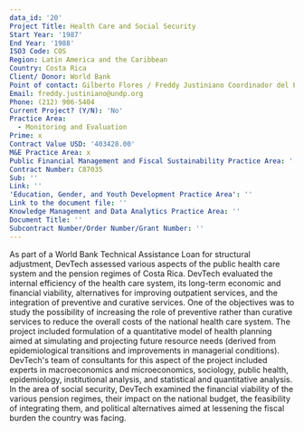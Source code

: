 ```yaml
---
data_id: '20'
Project Title: Health Care and Social Security
Start Year: '1987'
End Year: '1988'
ISO3 Code: COS
Region: Latin America and the Caribbean
Country: Costa Rica
Client/ Donor: World Bank
Point of contact: Gilberto Flores / Freddy Justiniano Coordinador del Programa
Email: freddy.justiniano@undp.org
Phone: (212) 906-5404
Current Project? (Y/N): 'No'
Practice Area:
  - Monitoring and Evaluation
Prime: x
Contract Value USD: '403428.00'
M&E Practice Area: x
Public Financial Management and Fiscal Sustainability Practice Area: ''
Contract Number: C87035
Sub: ''
Link: ''
'Education, Gender, and Youth Development Practice Area': ''
Link to the document file: ''
Knowledge Management and Data Analytics Practice Area: ''
Document Title: ''
Subcontract Number/Order Number/Grant Number: ''
---
```

As part of a World Bank Technical Assistance Loan for structural adjustment, DevTech assessed various aspects of the public health care system and the pension regimes of Costa Rica. DevTech evaluated the internal efficiency of the health care system, its long-term economic and financial viability, alternatives for improving outpatient services, and the integration of preventive and curative services. One of the objectives was to study the possibility of increasing the role of preventive rather than curative services to reduce the overall costs of the national health care system. The project included formulation of a quantitative model of health planning aimed at simulating and projecting future resource needs (derived from epidemiological transitions and improvements in managerial conditions). DevTech's team of consultants for this aspect of the project included experts in macroeconomics and microeconomics, sociology, public health, epidemiology, institutional analysis, and statistical and quantitative analysis. In the area of social security, DevTech examined the financial viability of the various pension regimes, their impact on the national budget, the feasibility of integrating them, and political alternatives aimed at lessening the fiscal burden the country was facing.